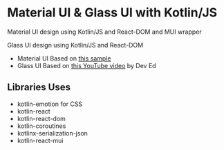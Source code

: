 # Material UI & Glass UI with Kotlin/JS

Material UI design using Kotlin/JS and React-DOM and MUI wrapper

Glass UI design using Kotlin/JS and React-DOM

- Material UI Based on [this sample](https://github.com/karakum-team/kotlin-mui-showcase)
- Glass UI Based on [this YouTube video](https://www.youtube.com/watch?v=O7WbVj5apxU) by Dev Ed

## Libraries Uses

- kotlin-emotion for CSS
- kotlin-react
- kotlin-react-dom
- kotlin-coroutines
- kotlinx-serialization-json
- kotlin-react-mui

